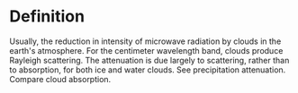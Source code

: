 # Definition

Usually, the reduction in intensity of microwave radiation by clouds in
the earth's atmosphere. For the centimeter wavelength band, clouds
produce Rayleigh scattering. The attenuation is due largely to
scattering, rather than to absorption, for both ice and water clouds.
See precipitation attenuation. Compare cloud absorption.
